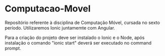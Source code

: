 # Computacao-Movel

Reposítório referente à disciplina de Computação Móvel, cursada no sexto período.
Utilizaremos Ionic juntamemte com Angular.

Para a criação do projeto deve ser instalado o Ionic e o Node, após instalação o comando "ionic start" deverá ser executado no command prompt.
